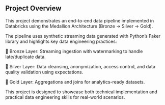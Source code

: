## Project Overview

This project demonstrates an end-to-end data pipeline implemented in Databricks using the Medallion Architecture (Bronze → Silver → Gold).

The pipeline uses synthetic streaming data generated with Python’s Faker
 library and highlights key data engineering practices:

🔹 Bronze Layer: Streaming ingestion with watermarking to handle late/duplicate data.

🔹 Silver Layer: Data cleansing, anonymization, access control, and data quality validation using expectations.

🔹 Gold Layer: Aggregations and joins for analytics-ready datasets.

This project is designed to showcase both technical implementation and practical data engineering skills for real-world scenarios.
